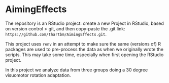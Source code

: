 # AimingEffects

The repository is an RStudio project: create a new Project in RStudio, based on version control > git, and then copy-paste the .git link: `https://github.com/thartbm/AimingEffects.git`.

This project uses `renv` in an attempt to make sure the same (versions of) R packages are used to pre-process the data as when we originally wrote the scripts. This may take some time, especially when first opening the RStudio project.

In this project we analyze data from three groups doing a 30 degree visuomotor rotation adaptation.

